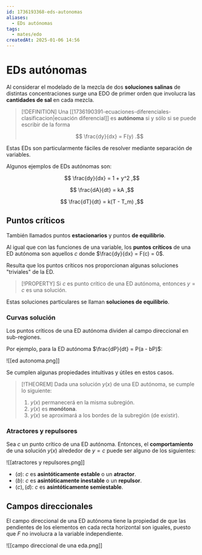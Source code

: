```yaml
---
id: 1736193368-eds-autonomas
aliases:
  - EDs autónomas
tags:
  - mates/edo
createdAt: 2025-01-06 14:56
---
```


# EDs autónomas

Al considerar el modelado de la mezcla de dos **soluciones salinas** de distintas concentraciones surge una EDO de primer orden que involucra las **cantidades de sal** en cada mezcla.

> [!DEFINITION]
> Una [[1736190391-ecuaciones-diferenciales-clasificacion|ecuación diferencial]] es **autónoma** si y sólo si se puede escribir de la forma
> 
> $$
> \frac{dy}{dx} = F(y)
> .$$

Estas EDs son particularmente fáciles de resolver mediante separación de variables.

Algunos ejemplos de EDs autónomas son:

$$
\frac{dy}{dx} = 1 + y^2
,$$

$$
\frac{dA}{dt} = kA
,$$

$$
\frac{dT}{dt} = k(T - T_m)
,$$

## Puntos críticos

También llamados puntos **estacionarios** y puntos **de equilibrio**.

Al igual que con las funciones de una variable, los **puntos críticos** de una ED autónoma son aquellos $c$ donde $\frac{dy}{dx} = F(c) = 0$.

Resulta que los puntos críticos nos proporcionan algunas soluciones "triviales" de la ED.

> [!PROPERTY]
> Si $c$ es punto crítico de una ED autónoma, entonces $y = c$ es una solución.

Estas soluciones particulares se llaman **soluciones de equilibrio**.

### Curvas solución

Los puntos críticos de una ED autónoma dividen al campo direccional en sub-regiones.

Por ejemplo, para la ED autónoma $\frac{dP}{dt} = P(a - bP)$:

![[ed autonoma.png]]

Se cumplen algunas propiedades intuitivas y útiles en estos casos.

> [!THEOREM]
> Dada una solución $y(x)$ de una ED autónoma, se cumple lo siguiente:
> 
> 1. $y(x)$ permanecerá en la misma subregión.
> 2. $y(x)$ es **monótona**.
> 3. $y(x)$ se aproximará a los bordes de la subregión (de existir).

### Atractores y repulsores

Sea $c$ un punto crítico de una ED autónoma. Entonces, el **comportamiento** de una solución $y(x)$ alrededor de $y = c$ puede ser alguno de los siguientes:

![[atractores y repulsores.png]]

- $(a)$: $c$ es **asintóticamente estable** o un **atractor**.
- $(b)$: $c$ es **asintóticamente inestable** o un **repulsor**.
- $(c), (d)$: $c$ es **asintóticamente semiestable**.

## Campos direccionales

El campo direccional de una ED autónoma tiene la propiedad de que las pendientes de los elementos en cada recta horizontal son iguales, puesto que $F$ no involucra a la variable independiente.

![[campo direccional de una eda.png]]
